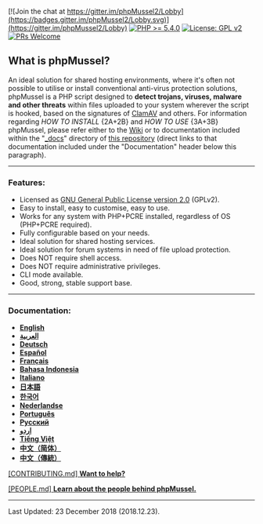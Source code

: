 [![Join the chat at https://gitter.im/phpMussel2/Lobby](https://badges.gitter.im/phpMussel2/Lobby.svg)](https://gitter.im/phpMussel2/Lobby)
[![PHP >= 5.4.0](https://img.shields.io/badge/PHP-%3E%3D%205.4.0-8892bf.svg)](https://maikuolan.github.io/Compatibility-Charts/)
[![License: GPL v2](https://img.shields.io/badge/License-GPL%20v2-blue.svg)](https://www.gnu.org/licenses/old-licenses/gpl-2.0.en.html)
[![PRs Welcome](https://img.shields.io/badge/PRs-Welcome-brightgreen.svg)](http://makeapullrequest.com)

## **What is phpMussel?**

An ideal solution for shared hosting environments, where it's often not possible to utilise or install conventional anti-virus protection solutions, phpMussel is a PHP script designed to **detect trojans, viruses, malware and other threats** within files uploaded to your system wherever the script is hooked, based on the signatures of [ClamAV](https://www.clamav.net/) and others. For information regarding *HOW TO INSTALL* {2A+2B} and *HOW TO USE* {3A+3B} phpMussel, please refer either to the [Wiki](https://github.com/phpMussel/phpMussel/wiki) or to documentation included within the "[_docs](https://github.com/phpMussel/phpMussel/tree/master/_docs)" directory of [this repository](https://github.com/phpMussel/phpMussel) (direct links to that documentation included under the "Documentation" header below this paragraph).

---


### Features:
- Licensed as [GNU General Public License version 2.0](https://github.com/phpMussel/phpMussel/blob/master/LICENSE.txt) (GPLv2).
- Easy to install, easy to customise, easy to use.
- Works for any system with PHP+PCRE installed, regardless of OS (PHP+PCRE required).
- Fully configurable based on your needs.
- Ideal solution for shared hosting services.
- Ideal solution for forum systems in need of file upload protection.
- Does NOT require shell access.
- Does NOT require administrative privileges.
- CLI mode available.
- Good, strong, stable support base.

---


### Documentation:
- **[English](https://github.com/phpMussel/phpMussel/blob/master/_docs/readme.en.md)**
- **[العربية](https://github.com/phpMussel/phpMussel/blob/master/_docs/readme.ar.md)**
- **[Deutsch](https://github.com/phpMussel/phpMussel/blob/master/_docs/readme.de.md)**
- **[Español](https://github.com/phpMussel/phpMussel/blob/master/_docs/readme.es.md)**
- **[Français](https://github.com/phpMussel/phpMussel/blob/master/_docs/readme.fr.md)**
- **[Bahasa Indonesia](https://github.com/phpMussel/phpMussel/blob/master/_docs/readme.id.md)**
- **[Italiano](https://github.com/phpMussel/phpMussel/blob/master/_docs/readme.it.md)**
- **[日本語](https://github.com/phpMussel/phpMussel/blob/master/_docs/readme.ja.md)**
- **[한국어](https://github.com/phpMussel/phpMussel/blob/master/_docs/readme.ko.md)**
- **[Nederlandse](https://github.com/phpMussel/phpMussel/blob/master/_docs/readme.nl.md)**
- **[Português](https://github.com/phpMussel/phpMussel/blob/master/_docs/readme.pt.md)**
- **[Русский](https://github.com/phpMussel/phpMussel/blob/master/_docs/readme.ru.md)**
- **[اردو](https://github.com/phpMussel/phpMussel/blob/master/_docs/readme.ur.md)**
- **[Tiếng Việt](https://github.com/phpMussel/phpMussel/blob/master/_docs/readme.vi.md)**
- **[中文（简体）](https://github.com/phpMussel/phpMussel/blob/master/_docs/readme.zh.md)**
- **[中文（傳統）](https://github.com/phpMussel/phpMussel/blob/master/_docs/readme.zh-TW.md)**

[\[CONTRIBUTING.md\] **Want to help?**](https://github.com/phpMussel/phpMussel/blob/master/CONTRIBUTING.md)

[\[PEOPLE.md\] **Learn about the people behind phpMussel.**](https://github.com/phpMussel/phpMussel/blob/master/PEOPLE.md)

---


Last Updated: 23 December 2018 (2018.12.23).
